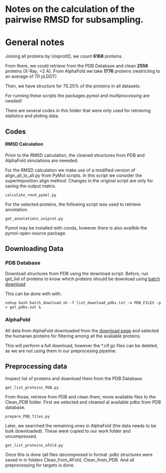 Notes on the calculation of the pairwise RMSD for subsampling. 
======
# General notes

Joining all proteins by UniprotID, we count **6168** proteins.

From there, we could retrieve from the PDB Database and clean **2556** proteins (X-Ray, <2 A).
From AlphaFold we take **1776** proteins (restricting to an average of 70 pLDDT)

Then, we have structure for 70.25% of the proteins in all datasets.

For running these scripts the packages *pymol* and *multiprocessing* are needed!

There are several codes in this folder that were only used for retrieving statistics and ploting data.

## Codes
#### RMSD Calculation

Prioir to the RMSD calculation, the cleaned structures from PDB and AlphaFold simulations are neeeded.

For the RMSD calculation we make use of a modified version of align_all_to_all.py from PyMol scripts.
In this script we consider the superimposition align method.
Changes in the original script are only for saving the output matrix. 


```
calculate_rmsd_pymol.py
```


For the selected proteins, the following script was used to retrieve annotation. 

```
get_annotations_uniprot.py 
```

Pymol may be installed with conda, however there is also availble the pymol-open-source package.


## Downloading Data

### PDB Database

Download structures from PDB using the download script.
Before, run get_list of proteins to know which proteins should be download using
[batch download](https://www.rcsb.org/docs/programmatic-access/batch-downloads-with-shell-script)

This can be done with with:

```
nohup bash batch_download.sh -f list_download_pdbs.txt -o PDB_FILES -p > get_pdbs.out &
```


### AlphaFold

All data from AlphaFold downloaded from the [download page](https://alphafold.ebi.ac.uk/download)
and selected the humanan proteins for filtering among all the avaliable proteins.

This will perform a full download, however the  *.cif.gz files can be deleted, as we are not using them in our preprocesing pipeline.


## Preprocessing data

Inspect list of proteins and download them from the PDB Database.

```
get_list_proteins_PDB.py
```

From those, retrieve from PDB and clean them, move available files to the Clean_PDB folder.
First we selected and cleaned al available pdbs from PDB database.

```
prepare_PDB_files.py
```

Later, we searched the remaining ones in AlphaFold (the data needs to be bulk downloaded).
These were copied to our work folder and uncompressed. 
```
get_list_proteins_afold.py
```

Once this is done (all files decompresed in format .pdb) structures were saved in in folders Clean_from_AFold, Clean_from_PDB.
And all preprocessing for targets is done. 
